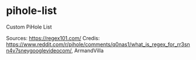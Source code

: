 # pihole-list
Custom PiHole List

Sources: https://regex101.com/
Credis: https://www.reddit.com/r/pihole/comments/q0nas1/what_is_regex_for_rr3snn4v7sneygooglevideocom/, ArmandVilla
